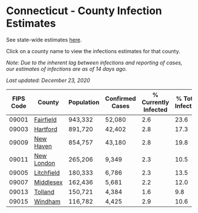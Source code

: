 # Connecticut - County Infection Estimates

See state-wide estimates [here](/infections/us-ct).

Click on a county name to view the infections estimates for that county.

*Note: Due to the inherent lag between infections and reporting of cases, our estimates of infections are as of 14 days ago.*

*Last updated: December 23, 2020*

|   FIPS Code |                   County |   Population |   Confirmed Cases |   % Currently Infected |   % Total Infected |
|-------------|--------------------------|--------------|-------------------|------------------------|--------------------|
|       09001 |   [Fairfield](fairfield) |      943,332 |            52,080 |                    2.6 |               23.6 |
|       09003 |     [Hartford](hartford) |      891,720 |            42,402 |                    2.8 |               17.3 |
|       09009 |   [New Haven](new-haven) |      854,757 |            43,180 |                    2.8 |               19.8 |
|       09011 | [New London](new-london) |      265,206 |             9,349 |                    2.3 |               10.5 |
|       09005 | [Litchfield](litchfield) |      180,333 |             6,786 |                    2.3 |               13.5 |
|       09007 |   [Middlesex](middlesex) |      162,436 |             5,681 |                    2.2 |               12.0 |
|       09013 |       [Tolland](tolland) |      150,721 |             4,384 |                    1.6 |                9.8 |
|       09015 |       [Windham](windham) |      116,782 |             4,425 |                    2.9 |               10.6 |